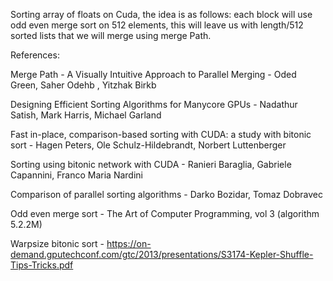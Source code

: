 Sorting array of floats on Cuda, the idea is as follows: each block will use odd even merge sort on 512 elements, this will leave us with length/512 sorted lists that we will merge using merge Path.

References:

Merge Path - A Visually Intuitive Approach to Parallel Merging  - Oded Green, Saher Odehb , Yitzhak Birkb

Designing Efficient Sorting Algorithms for Manycore GPUs - Nadathur Satish, Mark Harris, Michael Garland

Fast in-place, comparison-based sorting with CUDA: a study with bitonic sort - Hagen Peters, Ole Schulz-Hildebrandt, Norbert Luttenberger

Sorting using bitonic network with CUDA - Ranieri Baraglia, Gabriele Capannini, Franco Maria Nardini

Comparison of parallel sorting algorithms - Darko Bozidar, Tomaz Dobravec

Odd even merge sort - The Art of Computer Programming, vol 3 (algorithm 5.2.2M)

Warpsize bitonic sort - https://on-demand.gputechconf.com/gtc/2013/presentations/S3174-Kepler-Shuffle-Tips-Tricks.pdf
